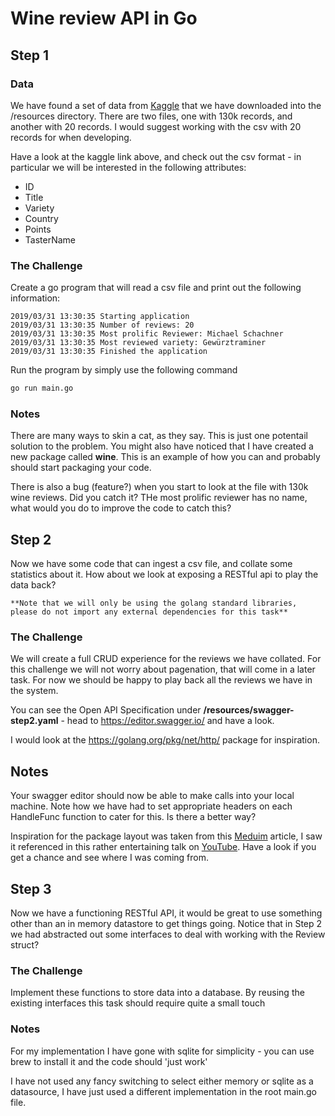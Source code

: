 # Wine review API in Go

## Step 1

### Data
We have found a set of data from [Kaggle](https://www.kaggle.com/zynicide/wine-reviews#winemag-data-130k-v2.csv) that we have downloaded into the /resources directory. There are two files, one with 130k records, and another with 20 records. I would suggest working with the csv with 20 records for when developing.

Have a look at the kaggle link above, and check out the csv format - in particular we will be interested in the following attributes:

* ID
* Title
* Variety
* Country
* Points
* TasterName

### The Challenge
Create a go program that will read a csv file and print out the following information:

```
2019/03/31 13:30:35 Starting application
2019/03/31 13:30:35 Number of reviews: 20
2019/03/31 13:30:35 Most prolific Reviewer: Michael Schachner
2019/03/31 13:30:35 Most reviewed variety: Gewürztraminer
2019/03/31 13:30:35 Finished the application
```

Run the program by simply use the following command
``` sh
go run main.go
```

### Notes

There are many ways to skin a cat, as they say. This is just one potentail solution to the problem. You might also have noticed that I have created a new package called **wine**. This is an example of how you can and probably should start packaging your code. 

There is also a bug (feature?) when you start to look at the file with 130k wine reviews. Did you catch it? THe most prolific reviewer has no name, what would you do to improve the code to catch this?

## Step 2

Now we have some code that can ingest a csv file, and collate some statistics about it. How about we look at exposing a RESTful api to play the data back?

    **Note that we will only be using the golang standard libraries, please do not import any external dependencies for this task**

### The Challenge
We will create a full CRUD experience for the reviews we have collated. For this challenge we will not worry about pagenation, that will come in a later task. For now we should be happy to play back all the reviews we have in the system.

You can see the Open API Specification under **/resources/swagger-step2.yaml** - head to https://editor.swagger.io/ and have a look.


I would look at the https://golang.org/pkg/net/http/ package for inspiration.

## Notes

Your swagger editor should now be able to make calls into your local machine. Note how we have had to set appropriate headers on each HandleFunc function to cater for this. Is there a better way? 

Inspiration for the package layout was taken from this [Meduim](https://medium.com/@benbjohnson/standard-package-layout-7cdbc8391fc1) article, I saw it referenced in this rather entertaining talk on [YouTube](https://www.youtube.com/watch?v=MzTcsI6tn-0). Have a look if you get a chance and see where I was coming from.

## Step 3

Now we have a functioning RESTful API, it would be great to use something other than an in memory datastore to get things going.
Notice that in Step 2 we had abstracted out some interfaces to deal with working with the Review struct?

### The Challenge

Implement these functions to store data into a database. By reusing the existing interfaces this task should require quite a small touch

### Notes
For my implementation I have gone with sqlite for simplicity - you can use brew to install it and the code should 'just work'

I have not used any fancy switching to select either memory or sqlite as a datasource, I have just used a different implementation in the root main.go file.


